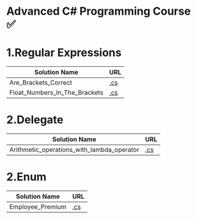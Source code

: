 
# Advanced C# Programming Course :white_check_mark:

# 1.Regular Expressions
|Solution Name|URL|
|---|---|
|Are_Brackets_Correct|[.cs](https://github.com/HakobyanAni/C-Sharp-Advanced/blob/master/Are_Brackets_Correct/Are_Brackets_Correct/Program.cs)
|Float_Numbers_In_The_Brackets|[.cs](https://github.com/HakobyanAni/C-Sharp-Advanced/blob/master/Float_Numbers_In_The_Brackets/Float_Numbers_In_The_Brackets/Program.cs)

# 2.Delegate
|Solution Name|URL|
|---|---|
|Arithmetic_operations_with_lambda_operator|[.cs](https://github.com/HakobyanAni/C-Sharp-Advanced/tree/master/Arithmetic_operations_with_lambda_operator/Arithmetic_operations_with_lambda_operator)
# 2.Enum
|Solution Name|URL|
|---|---|
|Employee_Premium|[.cs](https://github.com/HakobyanAni/C-Sharp-Advanced/tree/master/Employee_Premium/Employee_Premium)

